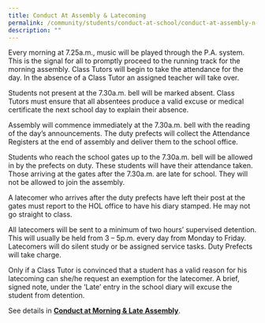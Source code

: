 ```yaml
---
title: Conduct At Assembly & Latecoming
permalink: /community/students/conduct-at-school/conduct-at-assembly-n-latecoming/
description: ""
---
```

Every morning at 7.25a.m., music will be played through the P.A. system. This is the signal for all to promptly proceed to the running track for the morning assembly. Class Tutors will begin to take the attendance for the day. In the absence of a Class Tutor an assigned teacher will take over.

Students not present at the 7.30a.m. bell will be marked absent. Class Tutors must ensure that all absentees produce a valid excuse or medical certificate the next school day to explain their absence.

Assembly will commence immediately at the 7.30a.m. bell with the reading of the day’s announcements. The duty prefects will collect the Attendance Registers at the end of assembly and deliver them to the school office.

Students who reach the school gates up to the 7.30a.m. bell will be allowed in by the prefects on duty. These students will have their attendance taken. Those arriving at the gates after the 7.30a.m. are late for school. They will not be allowed to join the assembly.

A latecomer who arrives after the duty prefects have left their post at the gates must report to the HOL office to have his diary stamped. He may not go straight to class.

All latecomers will be sent to a minimum of two hours’ supervised detention. This will usually be held from 3 – 5p.m. every day from Monday to Friday. Latecomers will do silent study or be assigned service tasks. Duty Prefects will take charge.

Only if a Class Tutor is convinced that a student has a valid reason for his latecoming can she/he request an exemption for the latecomer. A brief, signed note, under the ‘Late’ entry in the school diary will excuse the student from detention.

See details in [**Conduct at Morning & Late Assembly**](/files/SJIDiary2022-D_MorningAssembly.pdf).